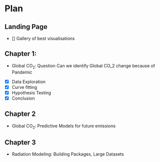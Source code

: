# Plan 
## Landing Page
- [] Gallery of best visualisations
## Chapter 1:
-  Global $\textrm{CO}_2$: Question Can we identify Global CO_2 change because of Pandemic 
- [x] Data Exploration
- [x] Curve fitting
- [x] Hypothesis Testing 
- [x] Conclusion 
## Chapter 2
- Global $\textrm{CO}_2$: Predictive Models for future emissions
## Chapter 3
- Radiation Modeling: Building Packages, Large Datasets  